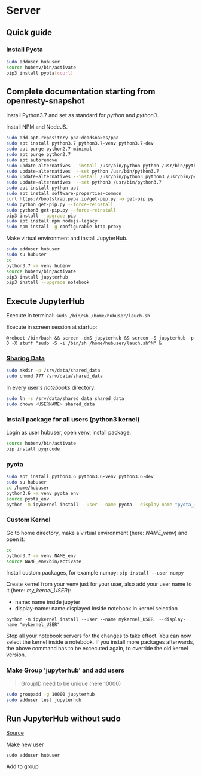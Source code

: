 # Server

## Quick guide
### Install Pyota
```bash
sudo adduser hubuser
source hubenv/bin/activate
pip3 install pyota[ccurl]
```


## Complete documentation starting from openresty-snapshot
Install Python3.7 and set as standard for *python* and *python3*.

Install NPM and NodeJS.

```bash
sudo add-apt-repository ppa:deadsnakes/ppa
sudo apt install python3.7 python3.7-venv python3.7-dev
sudo apt purge python2.7-minimal
sudo apt purge python2.7
sudo apt autoremove
sudo update-alternatives --install /usr/bin/python python /usr/bin/python3.7 1
sudo update-alternatives  --set python /usr/bin/python3.7
sudo update-alternatives --install /usr/bin/python3 python3 /usr/bin/python3.7 1
sudo update-alternatives  --set python3 /usr/bin/python3.7
sudo apt install python-apt
sudo apt install software-properties-common
curl https://bootstrap.pypa.io/get-pip.py -o get-pip.py
sudo python get-pip.py --force-reinstall
sudo python3 get-pip.py --force-reinstall
pip3 install --upgrade pip
sudo apt install npm nodejs-legacy
sudo npm install -g configurable-http-proxy

```


Make virtual environment and install JupyterHub.

```bash
sudo adduser hubuser
sudo su hubuser
cd
python3.7 -m venv hubenv
source hubenv/bin/activate
pip3 install jupyterhub
pip3 install --upgrade notebook
```


## Execute JupyterHub
Execute in terminal:
`sudo /bin/sh /home/hubuser/lauch.sh`

Execute in screen session at startup:

`@reboot /bin/bash && screen -dmS jupyterhub && screen -S jupyterhub -p 0 -X stuff "sudo -S -i /bin/sh /home/hubuser/lauch.sh^M" &`


### [Sharing Data](http://tljh.jupyter.org/en/latest/howto/content/share-data.html)
```bash
sudo mkdir -p /srv/data/shared_data
sudo chmod 777 /srv/data/shared_data
```

In every user's *notebooks* directory:
```bash
sudo ln -s /srv/data/shared_data shared_data
sudo chown <USERNAME> shared_data
```

### Install package for all users (python3 kernel)
Login as user hubuser, open venv, install package.
```bash
source hubenv/bin/activate
pip install pyqrcode
```

### pyota
```bash
sudo apt install python3.6 python3.6-venv python3.6-dev
sudo su hubuser
cd /home/hubuser
python3.6 -m venv pyota_env
source pyota_env
python -m ipykernel install --user --name pyota --display-name "pyota_3.6"
```

### Custom Kernel
Go to home directory, make a virtual environment (here: *NAME_venv*) and open it:
```bash
cd
python3.7 -m venv NAME_env
source NAME_env/bin/activate
```
Install custom packages, for example numpy:
`pip install --user numpy`

Create kernel from your venv just for your user, also add your user name to it (here: *my_kernel_USER*):
 - name: name inside jupyter
 - display-name: name displayed inside notebook in kernel selection

`python -m ipykernel install --user --name mykernel_USER  --display-name "mykernel_USER"`

Stop all your notebook servers for the changes to take effect.
You can now select the kernel inside a notebook.
If you install more packages afterwards, the above command has to be excecuted again, to override the old kernel version.


### Make Group 'jupyterhub' and add users
> GroupID need to be unique (here 10000)
```bash
sudo groupadd -g 10000 jupyterhub
sudo adduser test jupyterhub
```


## Run JupyterHub without sudo
[Source](https://jupyterhub.readthedocs.io/en/stable/reference/config-sudo.html)

Make new user

`sudo adduser hubuser`

Add to group
